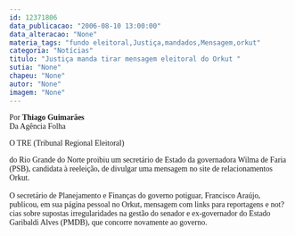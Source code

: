 ```yaml
---
id: 12371806
data_publicacao: "2006-08-10 13:00:00"
data_alteracao: "None"
materia_tags: "fundo eleitoral,Justiça,mandados,Mensagem,orkut"
categoria: "Notícias"
titulo: "Justiça manda tirar mensagem eleitoral do Orkut "
sutia: "None"
chapeu: "None"
autor: "None"
imagem: "None"
---
```

<p><P><FONT face=Verdana>Por <STRONG>Thiago Guimarães</STRONG><BR>Da Agência Folha</FONT></P></p>
<p><P><FONT face=Verdana>O TRE (Tribunal Regional Eleitoral)</p>
<p> do Rio Grande do Norte proibiu um secretário de Estado da governadora Wilma de Faria (PSB), candidata à reeleição, de divulgar uma mensagem no site de relacionamentos Orkut.<BR><BR>O secretário de Planejamento e Finanças do governo potiguar, Francisco Araújo, publicou, em sua página pessoal no Orkut, mensagem com links para reportagens e not?cias sobre supostas irregularidades na gestão do senador e ex-governador do Estado Garibaldi Alves (PMDB), que concorre novamente ao governo.</FONT></P> </p>
